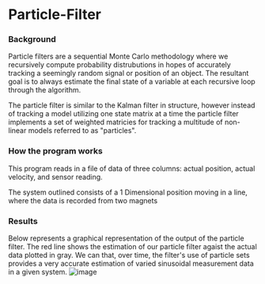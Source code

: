 # Particle-Filter
### Background
<p>
Particle filters are a sequential Monte Carlo methodology where we recursively compute probability distrubutions in hopes of accurately tracking a seemingly random signal or position of an object. The resultant goal is to always estimate the final state of a variable at each recursive loop through the algorithm.
</p>
The particle filter is similar to the Kalman filter in structure, however instead of tracking a model utilizing one state matrix at a time the particle filter implements a set of weighted matricies for tracking a multitude of non-linear models referred to as "particles".

### How the program works
This program reads in a file of data of three columns: actual position, actual velocity, and sensor reading.

The system outlined consists of a 1 Dimensional position moving in a line, where the data is recorded from two magnets

### Results
Below represents a graphical representation of the output of the particle filter. The red line shows the estimation of our particle filter agaist the actual data plotted in gray. We can that, over time, the filter's use of particle sets provides a very accurate estimation of varied sinusoidal measurement data in a given system.
![image](https://user-images.githubusercontent.com/57545505/218597071-ba134cc4-b189-4881-9f7e-1587ea4ae79d.png)
